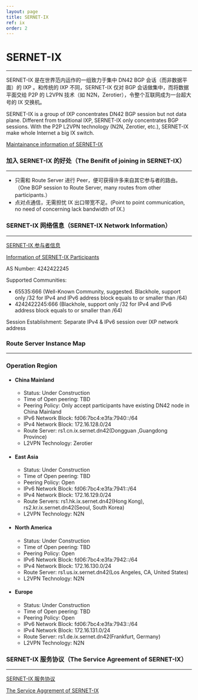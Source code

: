 ```yaml
---
layout: page
title: SERNET-IX
ref: ix
order: 2
---
```


# SERNET-IX
---
SERNET-IX 是在世界范内运作的一组致力于集中 DN42 BGP 会话（而非数据平面）的 IXP 。和传统的 IXP 不同，SERNET-IX 仅对 BGP 会话做集中，而将数据平面交给 P2P 的 L2VPN 技术（如 N2N，Zerotier），令整个互联网成为一台超大号的 IX 交换机。

SERNET-IX is a group of IXP concentrates DN42 BGP session but not data plane. Different from traditional IXP, SERNET-IX only concentrates BGP sessions. With the P2P L2VPN technology (N2N, Zerotier, etc.), SERNET-IX make whole Internet a big IX switch.

[Maintainance information of SERNET-IX](https://maintainance.sherpherd.top)

### 加入 SERNET-IX 的好处（The Benifit of joining in SERNET-IX）
---
  * 只需和 Route Server 进行 Peer，便可获得许多来自其它参与者的路由。（One BGP session to Route Server, many routes from other participants.）
  * 点对点通信，无需担忧 IX 出口带宽不足。(Point to point communication, no need of concerning lack bandwidth of IX.)

### SERNET-IX 网络信息（SERNET-IX Network Information）
---
[SERNET-IX 参与者信息](Participants_cn.html)

[Information of SERNET-IX Participants](Participants_en.html)

AS Number: 4242422245

Supported Communities:
  * 65535:666 (Well-Known Community, suggested. Blackhole, support only /32 for IPv4 and IPv6 address block equals to or smaller than /64)
  * 4242422245:666 (Blackhole, support only /32 for IPv4 and IPv6 address block equals to or smaller than /64)

Session Establishment: Separate IPv4 & IPv6 session over IXP network address

### Route Server Instance Map
---
<div id="map"></div>
<script>
    var map = new L.Map("map", {
        center: new L.LatLng(34.307144, -226.40625),
        zoom: 2,
    });
    L.tileLayer('https://tile.openstreetmap.org/{z}/{x}/{y}.png', {
    maxZoom: 19,
    attribution: '&copy; <a href="http://www.openstreetmap.org/copyright">OpenStreetMap</a>'
    }).addTo(map);
    var marker_dg = L.marker([23.019076, -246.258545]).addTo(map).bindPopup("<br><b>rs1.cn.ix.sernet.dn42</b><br><b>Location:</b> Dongguan, Guangdong Province, China<br><br><b>Region:</b>China Mainland<br>");
    var marker_hk = L.marker([22.248429, -245.808105]).addTo(map).bindPopup("<br><b>rs1.hk.ix.sernet.dn42</b><br><b>Location:</b> Hong Kong, China<br><br><b>Region:</b>East Asia<br>");
    var marker_kr = L.marker([37.527154, -232.998047]).addTo(map).bindPopup("<br><b>rs2.kr.ix.sernet.dn42</b><br><b>Location:</b> Seoul, South Korea<br><br><b>Region:</b>East Asia<br>");
    var marker_us1 = L.marker([33.979809, -118.190918]).addTo(map).bindPopup("<br><b>rs1.us.ix.sernet.dn42</b><br><b>Location:</b> Los Angeles, CA, United States<br><br><b>Region:</b>North America<br>");
    var marker_de = L.marker([50.092393, -351.298828]).addTo(map).bindPopup("<br><b>rs1.de.ix.sernet.dn42</b><br><b>Location:</b> Frankfurt, Germany<br><br><b>Region:</b>Europe<br>");
</script>

### Operation Region
*   #### China Mainland
    * Status: Under Construction
    * Time of Open peering: TBD
    * Peering Policy: Only accept participants have existing DN42 node in China Mainland
    * IPv6 Network Block: fd06:7bc4:e3fa:7940::/64
    * IPv4 Network Block: 172.16.128.0/24
    * Route Server: rs1.cn.ix.sernet.dn42(Dongguan ,Guangdong Province)
    * L2VPN Technology: Zerotier
  
*  #### East Asia
    * Status: Under Construction
    * Time of Open peering: TBD
    * Peering Policy: Open
    * IPv6 Network Block: fd06:7bc4:e3fa:7941::/64
    * IPv4 Network Block: 172.16.129.0/24
    * Route Servers: rs1.hk.ix.sernet.dn42(Hong Kong), rs2.kr.ix.sernet.dn42(Seoul, South Korea)
    * L2VPN Technology: N2N

*  #### North America
    * Status: Under Construction
    * Time of Open peering: TBD
    * Peering Policy: Open
    * IPv6 Network Block: fd06:7bc4:e3fa:7942::/64
    * IPv4 Network Block: 172.16.130.0/24
    * Route Server: rs1.us.ix.sernet.dn42(Los Angeles, CA, United States)
    * L2VPN Technology: N2N

*  #### Europe
    * Status: Under Construction
    * Time of Open peering: TBD
    * Peering Policy: Open
    * IPv6 Network Block: fd06:7bc4:e3fa:7943::/64
    * IPv4 Network Block: 172.16.131.0/24
    * Route Server: rs1.de.ix.sernet.dn42(Frankfurt, Germany)
    * L2VPN Technology: N2N

### SERNET-IX 服务协议（The Service Agreement of SERNET-IX）
---
[SERNET-IX 服务协议](Agreement_SERNET_IX_cn.html)

[The Service Aggrement of SERNET-IX](Agreement_SERNET_IX_en.html)